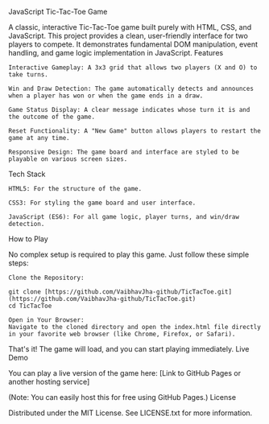 JavaScript Tic-Tac-Toe Game

A classic, interactive Tic-Tac-Toe game built purely with HTML, CSS, and JavaScript. This project provides a clean, user-friendly interface for two players to compete. It demonstrates fundamental DOM manipulation, event handling, and game logic implementation in JavaScript.
Features

    Interactive Gameplay: A 3x3 grid that allows two players (X and O) to take turns.

    Win and Draw Detection: The game automatically detects and announces when a player has won or when the game ends in a draw.

    Game Status Display: A clear message indicates whose turn it is and the outcome of the game.

    Reset Functionality: A "New Game" button allows players to restart the game at any time.

    Responsive Design: The game board and interface are styled to be playable on various screen sizes.

Tech Stack

    HTML5: For the structure of the game.

    CSS3: For styling the game board and user interface.

    JavaScript (ES6): For all game logic, player turns, and win/draw detection.

How to Play

No complex setup is required to play this game. Just follow these simple steps:

    Clone the Repository:

    git clone [https://github.com/VaibhavJha-github/TicTacToe.git](https://github.com/VaibhavJha-github/TicTacToe.git)
    cd TicTacToe

    Open in Your Browser:
    Navigate to the cloned directory and open the index.html file directly in your favorite web browser (like Chrome, Firefox, or Safari).

That's it! The game will load, and you can start playing immediately.
Live Demo

You can play a live version of the game here: [Link to GitHub Pages or another hosting service]

(Note: You can easily host this for free using GitHub Pages.)
License

Distributed under the MIT License. See LICENSE.txt for more information.
